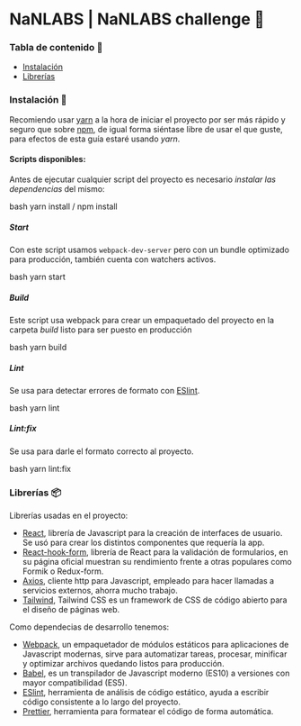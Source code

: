 # NaNLABS | NaNLABS challenge :punch:

### Tabla de contenido :rocket:

- [Instalación](#instalación-wrench)
- [Librerías](#librerías-package)


### Instalación :wrench:

Recomiendo usar [yarn](https://yarnpkg.com/) a la hora de iniciar el proyecto por ser más rápido y seguro que sobre [npm](https://www.npmjs.com/), de igual forma siéntase libre de usar el que guste, para efectos de esta guía estaré usando *yarn*.

#### Scripts disponibles:

Antes de ejecutar cualquier script del proyecto es necesario *instalar las dependencias* del mismo:

bash
yarn install / npm install


##### Start

Con este script usamos `webpack-dev-server` pero con un bundle optimizado para producción, también cuenta con watchers activos.

bash
yarn start


##### Build

Este script usa webpack para crear un empaquetado del proyecto en la carpeta *build* listo para ser puesto en producción

bash
yarn build


##### Lint

Se usa para detectar errores de formato con [ESlint](https://eslint.org/).

bash
yarn lint


##### Lint:fix

Se usa para darle el formato correcto al proyecto.

bash
yarn lint:fix
### Librerías :package:

Librerías usadas en el proyecto:

- [React](https://es.reactjs.org/), librería de Javascript para la creación de interfaces de usuario. Se usó para crear los distintos componentes que requería la app.
- [React-hook-form](https://react-hook-form.com/), librería de React para la validación de formularios, en su página oficial muestran su rendimiento frente a otras populares como Formik o Redux-form.
- [Axios](https://github.com/axios/axios), cliente http para Javascript, empleado para hacer llamadas a servicios externos, ahorra mucho trabajo.
- [Tailwind](https://tailwindcss.com/), Tailwind CSS es un framework de CSS de código abierto​ para el diseño de páginas web.

Como dependecias de desarrollo tenemos:

- [Webpack](https://webpack.js.org/), un empaquetador de módulos estáticos para aplicaciones de Javascript modernas, sirve para automatizar tareas, procesar, minificar y optimizar archivos quedando listos para producción.
- [Babel](https://babeljs.io/docs/en/), es un transpilador de Javascript moderno (ES10) a versiones con mayor compatibilidad (ES5).
- [ESlint](https://eslint.org/), herramienta de análisis de código estático, ayuda a escribir código consistente a lo largo del proyecto.
- [Prettier](https://prettier.io/), herramienta para formatear el código de forma automática.
